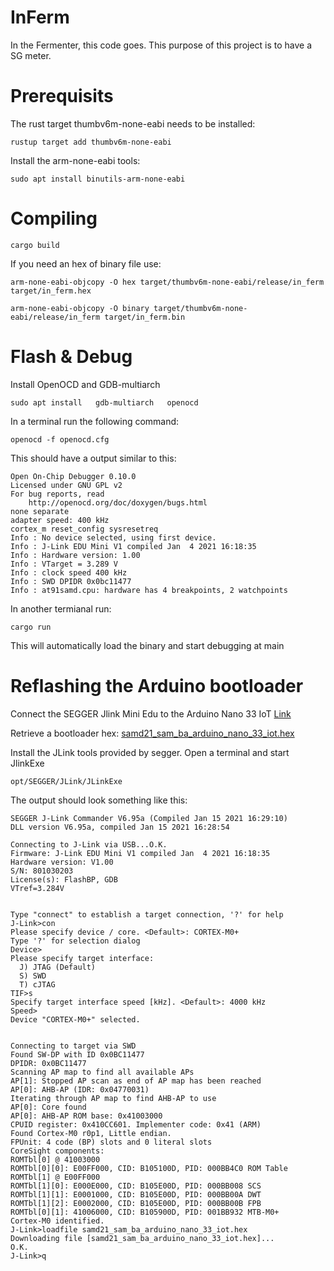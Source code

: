 # InFerm
In the Fermenter, this code goes. This purpose of this project is to have a SG meter.

# Prerequisits
The rust target thumbv6m-none-eabi needs to be installed:
```console
rustup target add thumbv6m-none-eabi
```
Install the arm-none-eabi tools:
```console
sudo apt install binutils-arm-none-eabi
```

# Compiling
```console
cargo build
```
If you need an hex of binary file use:
```console
arm-none-eabi-objcopy -O hex target/thumbv6m-none-eabi/release/in_ferm target/in_ferm.hex
```

```console
arm-none-eabi-objcopy -O binary target/thumbv6m-none-eabi/release/in_ferm target/in_ferm.bin
```

# Flash & Debug

Install OpenOCD and GDB-multiarch
```console
sudo apt install   gdb-multiarch   openocd 
```

In a terminal run the following command:
```console
openocd -f openocd.cfg
```
This should have a output similar to this:
```console
Open On-Chip Debugger 0.10.0
Licensed under GNU GPL v2
For bug reports, read
	http://openocd.org/doc/doxygen/bugs.html
none separate
adapter speed: 400 kHz
cortex_m reset_config sysresetreq
Info : No device selected, using first device.
Info : J-Link EDU Mini V1 compiled Jan  4 2021 16:18:35
Info : Hardware version: 1.00
Info : VTarget = 3.289 V
Info : clock speed 400 kHz
Info : SWD DPIDR 0x0bc11477
Info : at91samd.cpu: hardware has 4 breakpoints, 2 watchpoints
```

In another termianal run:
```console
cargo run
```
This will automatically load the binary and start debugging at main

# Reflashing the Arduino bootloader
Connect the SEGGER Jlink Mini Edu to the Arduino Nano 33 IoT
[Link](https://wiki.segger.com/Arduino_Nano_33_IOT)

Retrieve a bootloader hex: [samd21_sam_ba_arduino_nano_33_iot.hex](https://github.com/arduino/ArduinoCore-samd/blob/master/bootloaders/nano_33_iot/samd21_sam_ba_arduino_nano_33_iot.hex)

Install the JLink tools provided by segger. 
Open a terminal and start JlinkExe
```console
opt/SEGGER/JLink/JLinkExe 
```

The output should look something like this:
```console
SEGGER J-Link Commander V6.95a (Compiled Jan 15 2021 16:29:10)
DLL version V6.95a, compiled Jan 15 2021 16:28:54

Connecting to J-Link via USB...O.K.
Firmware: J-Link EDU Mini V1 compiled Jan  4 2021 16:18:35
Hardware version: V1.00
S/N: 801030203
License(s): FlashBP, GDB
VTref=3.284V


Type "connect" to establish a target connection, '?' for help
J-Link>con
Please specify device / core. <Default>: CORTEX-M0+
Type '?' for selection dialog
Device>
Please specify target interface:
  J) JTAG (Default)
  S) SWD
  T) cJTAG
TIF>s
Specify target interface speed [kHz]. <Default>: 4000 kHz
Speed>
Device "CORTEX-M0+" selected.


Connecting to target via SWD
Found SW-DP with ID 0x0BC11477
DPIDR: 0x0BC11477
Scanning AP map to find all available APs
AP[1]: Stopped AP scan as end of AP map has been reached
AP[0]: AHB-AP (IDR: 0x04770031)
Iterating through AP map to find AHB-AP to use
AP[0]: Core found
AP[0]: AHB-AP ROM base: 0x41003000
CPUID register: 0x410CC601. Implementer code: 0x41 (ARM)
Found Cortex-M0 r0p1, Little endian.
FPUnit: 4 code (BP) slots and 0 literal slots
CoreSight components:
ROMTbl[0] @ 41003000
ROMTbl[0][0]: E00FF000, CID: B105100D, PID: 000BB4C0 ROM Table
ROMTbl[1] @ E00FF000
ROMTbl[1][0]: E000E000, CID: B105E00D, PID: 000BB008 SCS
ROMTbl[1][1]: E0001000, CID: B105E00D, PID: 000BB00A DWT
ROMTbl[1][2]: E0002000, CID: B105E00D, PID: 000BB00B FPB
ROMTbl[0][1]: 41006000, CID: B105900D, PID: 001BB932 MTB-M0+
Cortex-M0 identified.
J-Link>loadfile samd21_sam_ba_arduino_nano_33_iot.hex
Downloading file [samd21_sam_ba_arduino_nano_33_iot.hex]...
O.K.
J-Link>q
```